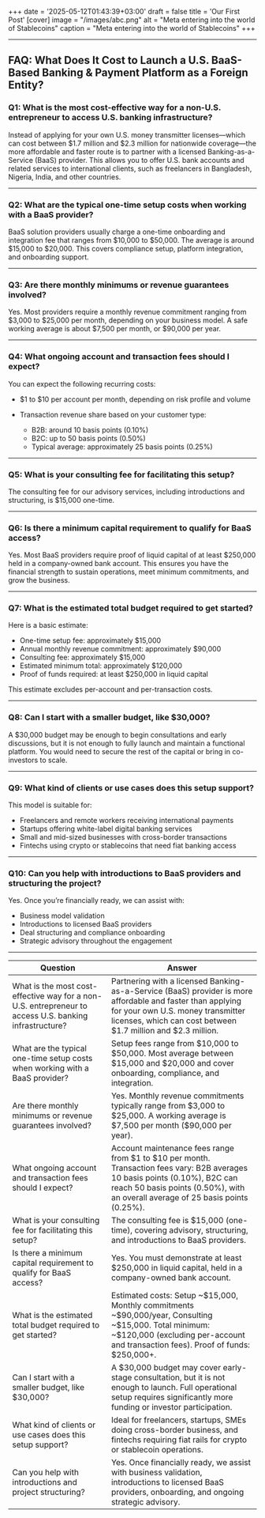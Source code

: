 +++
date = '2025-05-12T01:43:39+03:00'
draft = false
title = 'Our First Post'
[cover]
image = "/images/abc.png"
alt = "Meta entering into the world of Stablecoins"
caption = "Meta entering into the world of Stablecoins"
+++




---

## FAQ: What Does It Cost to Launch a U.S. BaaS-Based Banking & Payment Platform as a Foreign Entity?

### Q1: What is the most cost-effective way for a non-U.S. entrepreneur to access U.S. banking infrastructure?

Instead of applying for your own U.S. money transmitter licenses—which can cost between \$1.7 million and \$2.3 million for nationwide coverage—the more affordable and faster route is to partner with a licensed Banking-as-a-Service (BaaS) provider. This allows you to offer U.S. bank accounts and related services to international clients, such as freelancers in Bangladesh, Nigeria, India, and other countries.

---

### Q2: What are the typical one-time setup costs when working with a BaaS provider?

BaaS solution providers usually charge a one-time onboarding and integration fee that ranges from \$10,000 to \$50,000. The average is around \$15,000 to \$20,000. This covers compliance setup, platform integration, and onboarding support.

---

### Q3: Are there monthly minimums or revenue guarantees involved?

Yes. Most providers require a monthly revenue commitment ranging from \$3,000 to \$25,000 per month, depending on your business model. A safe working average is about \$7,500 per month, or \$90,000 per year.

---

### Q4: What ongoing account and transaction fees should I expect?

You can expect the following recurring costs:

* \$1 to \$10 per account per month, depending on risk profile and volume
* Transaction revenue share based on your customer type:

  * B2B: around 10 basis points (0.10%)
  * B2C: up to 50 basis points (0.50%)
  * Typical average: approximately 25 basis points (0.25%)

---

### Q5: What is your consulting fee for facilitating this setup?

The consulting fee for our advisory services, including introductions and structuring, is \$15,000 one-time.

---

### Q6: Is there a minimum capital requirement to qualify for BaaS access?

Yes. Most BaaS providers require proof of liquid capital of at least \$250,000 held in a company-owned bank account. This ensures you have the financial strength to sustain operations, meet minimum commitments, and grow the business.

---

### Q7: What is the estimated total budget required to get started?

Here is a basic estimate:

* One-time setup fee: approximately \$15,000
* Annual monthly revenue commitment: approximately \$90,000
* Consulting fee: approximately \$15,000
* Estimated minimum total: approximately \$120,000
* Proof of funds required: at least \$250,000 in liquid capital

This estimate excludes per-account and per-transaction costs.

---

### Q8: Can I start with a smaller budget, like \$30,000?

A \$30,000 budget may be enough to begin consultations and early discussions, but it is not enough to fully launch and maintain a functional platform. You would need to secure the rest of the capital or bring in co-investors to scale.

---

### Q9: What kind of clients or use cases does this setup support?

This model is suitable for:

* Freelancers and remote workers receiving international payments
* Startups offering white-label digital banking services
* Small and mid-sized businesses with cross-border transactions
* Fintechs using crypto or stablecoins that need fiat banking access

---

### Q10: Can you help with introductions to BaaS providers and structuring the project?

Yes. Once you’re financially ready, we can assist with:

* Business model validation
* Introductions to licensed BaaS providers
* Deal structuring and compliance onboarding
* Strategic advisory throughout the engagement

---







| **Question**                                                                                           | **Answer**                                                                                                                                                                                                         |
| ------------------------------------------------------------------------------------------------------ | ------------------------------------------------------------------------------------------------------------------------------------------------------------------------------------------------------------------ |
| What is the most cost-effective way for a non-U.S. entrepreneur to access U.S. banking infrastructure? | Partnering with a licensed Banking-as-a-Service (BaaS) provider is more affordable and faster than applying for your own U.S. money transmitter licenses, which can cost between \$1.7 million and \$2.3 million.  |
| What are the typical one-time setup costs when working with a BaaS provider?                           | Setup fees range from \$10,000 to \$50,000. Most average between \$15,000 and \$20,000 and cover onboarding, compliance, and integration.                                                                          |
| Are there monthly minimums or revenue guarantees involved?                                             | Yes. Monthly revenue commitments typically range from \$3,000 to \$25,000. A working average is \$7,500 per month (\$90,000 per year).                                                                             |
| What ongoing account and transaction fees should I expect?                                             | Account maintenance fees range from \$1 to \$10 per month. Transaction fees vary: B2B averages 10 basis points (0.10%), B2C can reach 50 basis points (0.50%), with an overall average of 25 basis points (0.25%). |
| What is your consulting fee for facilitating this setup?                                               | The consulting fee is \$15,000 (one-time), covering advisory, structuring, and introductions to BaaS providers.                                                                                                    |
| Is there a minimum capital requirement to qualify for BaaS access?                                     | Yes. You must demonstrate at least \$250,000 in liquid capital, held in a company-owned bank account.                                                                                                              |
| What is the estimated total budget required to get started?                                            | Estimated costs: Setup \~\$15,000, Monthly commitments \~\$90,000/year, Consulting \~\$15,000. Total minimum: \~\$120,000 (excluding per-account and transaction fees). Proof of funds: \$250,000+.                |
| Can I start with a smaller budget, like \$30,000?                                                      | A \$30,000 budget may cover early-stage consultation, but it is not enough to launch. Full operational setup requires significantly more funding or investor participation.                                        |
| What kind of clients or use cases does this setup support?                                             | Ideal for freelancers, startups, SMEs doing cross-border business, and fintechs requiring fiat rails for crypto or stablecoin operations.                                                                          |
| Can you help with introductions and project structuring?                                               | Yes. Once financially ready, we assist with business validation, introductions to licensed BaaS providers, onboarding, and ongoing strategic advisory.                                                             |


